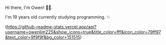 Hi there, I'm Owen! 🙋‍♂️. 

I'm 19 years old currently studying programming. ✨

(https://github-readme-stats.vercel.app/api?username=owenlim225&show_icons=true&title_color=fff&icon_color=79ff97&text_color=9f9f9f&bg_color=151515)
<!--
**owenlim225/owenlim225** is a ✨ _special_  repository because its `README.md` (this file) appears on your GitHub profile.

Here are some ideas to get you started:

- 🔭 I’m currently working on ...
- 🌱 I’m currently learning ...
- 👯 I’m looking to collaborate on ...
- 🤔 I’m looking for help with ...
- 💬 Ask me about ...
- 📫 How to reach me: ...
- 😄 Pronouns: ...
- ⚡ Fun fact: ...
-->
